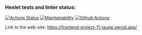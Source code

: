 ### Hexlet tests and linter status:
[![Actions Status](https://github.com/KristinaBalashova/frontend-project-11/workflows/hexlet-check/badge.svg)](https://github.com/KristinaBalashova/frontend-project-11/actions)
[![Maintainability](https://api.codeclimate.com/v1/badges/dce462a5eac056b98b46/maintainability)](https://codeclimate.com/github/KristinaBalashova/frontend-project-11/maintainability)
[![Github Actions](https://github.com/KristinaBalashova/frontend-project-11/actions/workflows/github-actions.yml/badge.svg)](https://github.com/KristinaBalashova/frontend-project-11/actions/workflows/github-actions.yml)

Link to the web-site: https://frontend-project-11-taupe.vercel.app/
